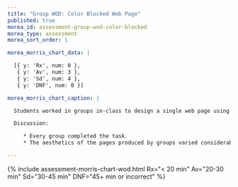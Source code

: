 ```yaml
---
title: "Group WOD: Color Blocked Web Page"
published: true
morea_id: assessment-group-wod-color-blocked
morea_type: assessment
morea_sort_order: 1

morea_morris_chart_data: |

  [{ y: 'Rx', num: 0 },
   { y: 'Av', num: 3 },
   { y: 'Sd', num: 4 },
   { y: 'DNF', num: 0 }]

morea_morris_chart_caption: |

  Students worked in groups in-class to design a single web page using a "color blocked" style with Twitter Bootstrap. 

  Discussion:

     * Every group completed the task.
     * The aesthetics of the pages produced by groups varied considerably.

---
```


{%  include assessment-morris-chart-wod.html Rx="< 20 min" Av="20-30 min" Sd="30-45 min" DNF="45+ min or incorrect"  %}


